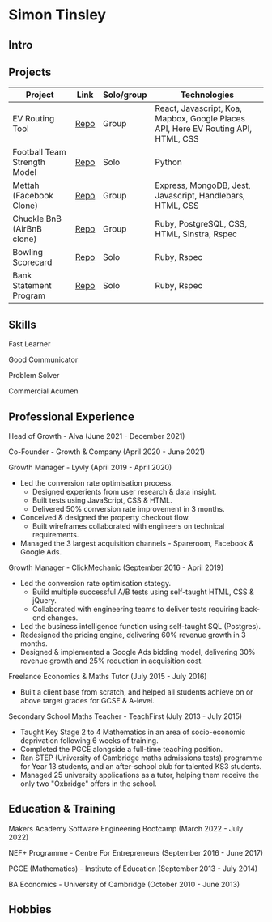 # Simon Tinsley

## Intro

## Projects

| Project | Link | Solo/group | Technologies |
| ------- | ---- | ---------- | ------------ |
| EV Routing Tool | [Repo](https://github.com/sjtinsley/ev-routing) | Group | React, Javascript, Koa, Mapbox, Google Places API, Here EV Routing API, HTML, CSS |
| Football Team Strength Model | [Repo](https://github.com/sjtinsley/teamstrengthmodel) | Solo | Python |
| Mettah (Facebook Clone) | [Repo](https://github.com/tomoneill32/acebook-allowTeamToReceiveName) | Group | Express, MongoDB, Jest, Javascript, Handlebars, HTML, CSS |
| Chuckle BnB (AirBnB clone) | [Repo](https://github.com/sjtinsley/chuckle_brothers_bnb) | Group | Ruby, PostgreSQL, CSS, HTML, Sinstra, Rspec |
| Bowling Scorecard | [Repo](https://github.com/sjtinsley/bowling-scorecard-ruby) | Solo | Ruby, Rspec |
| Bank Statement Program | [Repo](https://github.com/sjtinsley/bank-tech-test) | Solo | Ruby, Rspec |

## Skills

Fast Learner


Good Communicator

Problem Solver

Commercial Acumen


## Professional Experience

Head of Growth - Alva (June 2021 - December 2021)

Co-Founder - Growth & Company (April 2020 - June 2021)

Growth Manager - Lyvly (April 2019 - April 2020)
* Led the conversion rate optimisation process.
  * Designed experients from user research & data insight.
  * Built tests using JavaScript, CSS & HTML.
  * Delivered 50% conversion rate improvement in 3 months.
* Conceived & designed the property checkout flow.
  * Built wireframes collaborated with engineers on technical requirements.
* Managed the 3 largest acquisition channels - Spareroom, Facebook & Google Ads.


Growth Manager - ClickMechanic (September 2016 - April 2019)
* Led the conversion rate optimisation stategy.
  * Build multiple successful A/B tests using self-taught HTML, CSS & jQuery.
  * Collaborated with engineering teams to deliver tests requiring back-end changes.
* Led the business intelligence function using self-taught SQL (Postgres).
* Redesigned the pricing engine, delivering 60% revenue growth in 3 months.
* Designed & implemented a Google Ads bidding model, delivering 30% revenue growth and 25% reduction in acquisition cost.

Freelance Economics & Maths Tutor (July 2015 - July 2016)
* Built a client base from scratch, and helped all students achieve on or above target grades for GCSE & A-level.

Secondary School Maths Teacher - TeachFirst (July 2013 - July 2015)
* Taught Key Stage 2 to 4 Mathematics in an area of socio-economic deprivation following 6 weeks of training.
* Completed the PGCE alongside a full-time teaching position.
* Ran STEP (University of Cambridge maths admissions tests) programme for Year 13 students, and an after-school club for talented KS3 students.
* Managed 25 university applications as a tutor, helping them receive the only two "Oxbridge" offers in the school.


## Education & Training

Makers Academy Software Engineering Bootcamp (March 2022 - July 2022)

NEF+ Programme - Centre For Entrepreneurs (September 2016 - June 2017)

PGCE (Mathematics) - Institute of Education (September 2013 - July 2014)

BA Economics - University of Cambridge (October 2010 - June 2013)

## Hobbies